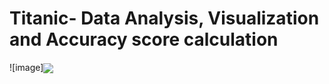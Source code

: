 # Titanic- Data Analysis, Visualization and Accuracy score calculation
![image]<img align="center" src="https://user-images.githubusercontent.com/126722476/224194133-9622c3aa-507b-4866-8884-d755e7fa4f98.png">
